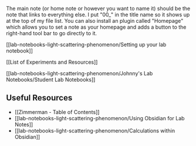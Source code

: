 The main note (or home note or however you want to name it) should be the note that links to everything else.  I put "00_" in the title name so it shows up at the top of my file list.  You can also install an plugin called "Homepage" which allows you to set a note as your homepage and adds a button to the right-hand tool bar to go directly to it.

[[lab-notebooks-light-scattering-phenomenon/Setting up your lab notebook]]

[[List of Experiments and Resources]]

[[lab-notebooks-light-scattering-phenomenon/Johnny's Lab Notebooks/Student Lab Notebooks]]
## Useful Resources
* [[Zimmerman - Table of Contents]]
* [[lab-notebooks-light-scattering-phenomenon/Using Obsidian for Lab Notes]]
* [[lab-notebooks-light-scattering-phenomenon/Calculations within Obsidian]]
